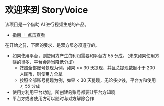 # 欢迎来到 StoryVoice

该项目是一个借助 AI 进行视频生成的产品。

- [指南 ｜ 点击查看](/md/) 

在开始之前，下面的要求，是双方都必须遵守的。

- 如果使用平台，则使用方产生的利润需要和平台方 55 分成。（未来如果使用方赚的很多，平台会适当降低分成）
	- 按照全部账号提现为例，如果 >= 30 天提现，并且总提现数额小于 200 人民币，则使用方全拿
	- 按照全部账号提现为例，如果 < 30 天提现，无论多少钱，平台方和使用方 55 分成
- 使用方利用平台功能，所创建的账号都要让平台方知晓
- 平台方或者使用方可以随时与对方解除合作